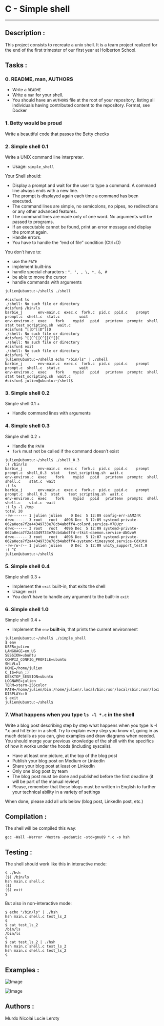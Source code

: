 # C - Simple shell
---

## Description :
This project consists to recreate a unix shell. It is a team project realized for the end of the first trimester of our first year at Holberton School.

## Tasks :

### 0. README, man, AUTHORS

* Write a `README`
* Write a `man` for your shell.
* You should have an `AUTHORS` file at the root of your repository, listing all individuals having contributed content to the repository. Format, see Docker


 ### 1. Betty would be proud
 Write a beautiful code that passes the Betty checks


 ### 2. Simple shell 0.1

 Write a UNIX command line interpreter.

  * Usage: `simple_shell`

Your Shell should:

   * Display a prompt and wait for the user to type a command. A command line always ends with a new line.
   * The prompt is displayed again each time a command has been executed.
   * The command lines are simple, no semicolons, no pipes, no redirections or any other advanced features.
   * The command lines are made only of one word. No arguments will be passed to programs.
   * If an executable cannot be found, print an error message and display the prompt again.
   * Handle errors.
   * You have to handle the “end of file” condition (Ctrl+D)

You don’t have to:

   * use the `PATH`
   * implement built-ins
   * handle special characters : `", ', , \, *, &, #`
   * be able to move the cursor
   * handle commands with arguments

    julien@ubuntu:~/shell$ ./shell

    #cisfun$ ls
    ./shell: No such file or directory
    #cisfun$ /bin/ls
    barbie_j       env-main.c  exec.c  fork.c  pid.c  ppid.c    prompt   prompt.c  shell.c  stat.c         wait
    env-environ.c  exec    fork    mypid   ppid   printenv  promptc  shell     stat test_scripting.sh  wait.c
    #cisfun$ ^[[D^[[D^[[D
    ./shell: No such file or directory
    #cisfun$ ^[[C^[[C^[[C^[[C
    ./shell: No such file or directory
    #cisfun$ exit
    ./shell: No such file or directory
    #cisfun$ ^C
    julien@ubuntu:~/shell$ echo "/bin/ls" | ./shell
    barbie_j       env-main.c  exec.c  fork.c  pid.c  ppid.c    prompt   prompt.c  shell.c  stat.c         wait
    env-environ.c  exec    fork    mypid   ppid   printenv  promptc  shell     stat test_scripting.sh  wait.c
    #cisfun$ julien@ubuntu:~/shell$


 ### 3. Simple shell 0.2

 Simple shell 0.1 +

  * Handle command lines with arguments



 ### 4. Simple shell 0.3

 Simple shell 0.2 +

   * Handle the `PATH`
   * `fork` must not be called if the command doesn’t exist

    julien@ubuntu:~/shell$ ./shell_0.3
    :) /bin/ls
    barbie_j       env-main.c  exec.c  fork.c  pid.c  ppid.c    prompt   prompt.c  shell_0.3  stat    test_scripting.sh  wait.c
    env-environ.c  exec    fork    mypid   ppid   printenv  promptc  shell     shell.c    stat.c  wait
    :) ls
    barbie_j       env-main.c  exec.c  fork.c  pid.c  ppid.c    prompt   prompt.c  shell_0.3  stat    test_scripting.sh  wait.c
    env-environ.c  exec    fork    mypid   ppid   printenv  promptc  shell     shell.c    stat.c  wait
    :) ls -l /tmp
    total 20
    -rw------- 1 julien julien    0 Dec  5 12:09 config-err-aAMZrR
    drwx------ 3 root   root   4096 Dec  5 12:09 systemd-private-062a0eca7f2a44349733e78cb4abdff4-colord.service-V7DUzr
    drwx------ 3 root   root   4096 Dec  5 12:09 systemd-private-062a0eca7f2a44349733e78cb4abdff4-rtkit-daemon.service-ANGvoV
    drwx------ 3 root   root   4096 Dec  5 12:07 systemd-private-062a0eca7f2a44349733e78cb4abdff4-systemd-timesyncd.service-CdXUtH
    -rw-rw-r-- 1 julien julien    0 Dec  5 12:09 unity_support_test.0
    :) ^C
    julien@ubuntu:~/shell$


 ### 5. Simple shell 0.4

 Simple shell 0.3 +

 * Implement the `exit` built-in, that exits the shell
 * Usage: `exit`
 * You don’t have to handle any argument to the built-in `exit`


 ### 6. Simple shell 1.0

 Simple shell 0.4 +

   * Implement the `env` __built-in__, that prints the current environment

    julien@ubuntu:~/shell$ ./simple_shell
    $ env
    USER=julien
    LANGUAGE=en_US
    SESSION=ubuntu
    COMPIZ_CONFIG_PROFILE=ubuntu
    SHLVL=1
    HOME=/home/julien
    C_IS=Fun_:)
    DESKTOP_SESSION=ubuntu
    LOGNAME=julien
    TERM=xterm-256color
    PATH=/home/julien/bin:/home/julien/.local/bin:/usr/local/sbin:/usr/local/bin:/usr/sbin:/usr/bin:/sbin:/bin:/usr/games:/usr/local/games:/snap/bin
    DISPLAY=:0
    $ exit
    julien@ubuntu:~/shell$


 ### 7. What happens when you type `ls -l *.c` in the shell

 Write a blog post describing step by step what happens when you type ls -l *.c and hit Enter in a shell. Try to explain every step you know of, going in as much details as you can, give examples and draw diagrams when needed. You should merge your previous knowledge of the shell with the specifics of how it works under the hoods (including syscalls).

  * Have at least one picture, at the top of the blog post
  * Publish your blog post on Medium or LinkedIn
  * Share your blog post at least on LinkedIn
  * Only one blog post by team
  * The blog post must be done and published before the first deadline (it will be part of the manual review)
  * Please, remember that these blogs must be written in English to further your technical ability in a variety of settings

When done, please add all urls below (blog post, LinkedIn post, etc.)


## Compilation :

 The shell will be compiled this way:

 `gcc -Wall -Werror -Wextra -pedantic -std=gnu89 *.c -o hsh`


 ## Testing :

 The shell should work like this in interactive mode:

    $ ./hsh
    ($) /bin/ls
    hsh main.c shell.c
    ($)
    ($) exit
    $

But also in non-interactive mode:

    $ echo "/bin/ls" | ./hsh
    hsh main.c shell.c test_ls_2
    $
    $ cat test_ls_2
    /bin/ls
    /bin/ls
    $
    $ cat test_ls_2 | ./hsh
    hsh main.c shell.c test_ls_2
    hsh main.c shell.c test_ls_2
    $

## Examples :

![Image](https://zupimages.net/up/22/30/f7cz.png)

![Image](https://zupimages.net/up/22/30/w44s.png)

## Authors :

Murdo Nicolai
Lucie Leroty
